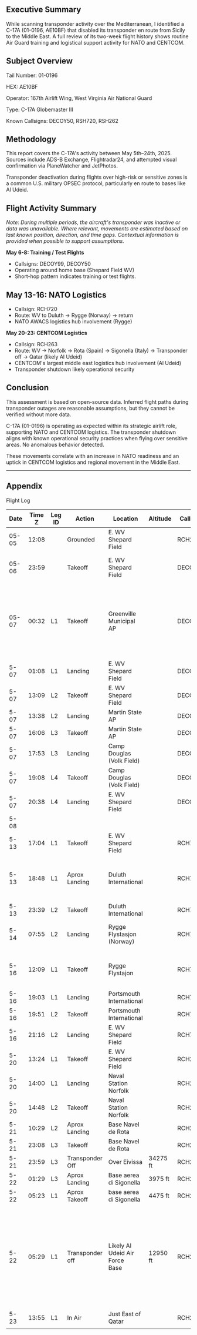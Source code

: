 

## Executive Summary

While scanning transponder activity over the Mediterranean, I identified a C-17A (01-0196, AE10BF) that disabled its transponder en route from Sicily to the Middle East. A full review of its two-week flight history shows routine Air Guard training and logistical support activity for NATO and CENTCOM.

## Subject Overview

Tail Number: 01-0196

HEX: AE10BF

Operator: 167th Airlift Wing, West Virginia Air National Guard

Type: C-17A Globemaster III

Known Callsigns: DECOY50, RSH720, RSH262


## Methodology

This report covers the C-17A's activity between May 5th–24th, 2025. Sources include ADS-B Exchange, Flightradar24, and attempted visual confirmation via PlaneWatcher and JetPhotos.

Transponder deactivation during flights over high-risk or sensitive zones is a common U.S. military OPSEC protocol, particularly en route to bases like Al Udeid.

## Flight Activity Summary

_Note: During multiple periods, the aircraft's transponder was inactive or data was unavailable. Where relevant, movements are estimated based on last known position, direction, and time gaps. Contextual information is provided when possible to support assumptions._

**May 6-8: Training / Test Flights**

- Callsigns: DECOY99, DECOY50
- Operating around home base (Shepard Field WV)
- Short-hop pattern indicates training or test flights.

## May 13-16: NATO Logistics

- Callsign: RCH720
- Route:  WV to Duluth -> Rygge (Norway) -> return
- NATO AWACS logistics hub involvement (Rygge)

**May 20-23: CENTCOM Logistics**

- Callsign: RCH263
- Route: WV -> Norfolk -> Rota (Spain) -> Sigonella (Italy) -> Transponder off -> Qatar (likely Al Udeid)
- CENTCOM's largest middle east logistics hub involvement (Al Udeid)
- Transponder shutdown likely operational security

## Conclusion 

This assessment is based on open-source data. Inferred flight paths during transponder outages are reasonable assumptions, but they cannot be verified without more data.

C-17A (01-0196) is operating as expected within its strategic airlift role, supporting NATO and CENTCOM logistics. The transponder shutdown aligns with known operational security practices when flying over sensitive areas. No anomalous behavior detected. 

These movements correlate with an increase in NATO readiness and an uptick in CENTCOM logistics and regional movement in the Middle East. 


---

## Appendix


Flight Log

| Date  | Time Z | Leg ID | Action          | Location                          | Altitude | Callsign | Notes                                                                                                                                           | Visual Links                               |
| ----- | ------ | ------ | --------------- | --------------------------------- | -------- | -------- | ----------------------------------------------------------------------------------------------------------------------------------------------- | ------------------------------------------ |
| 05-05 | 12:08  |        | Grounded        | E. WV Shepard Field               |          | RCH281   |                                                                                                                                                 |                                            |
| 05-06 | 23:59  |        | Takeoff         | E. WV Shepard Field               |          | DECOY99  | Transponder cuts out at 23:59 over <br>Indiana                                                                                                  |                                            |
| 05-07 | 00:32  | L1     | Takeoff         | Greenville Municipal AP           |          | DECOY99  | Assumed direct flight to Green due<br>to short delay from transponder cut<br>and departure.                                                     |                                            |
| 5-07  | 01:08  | L1     | Landing         | E. WV Shepard Field               |          | DECOY99  |                                                                                                                                                 |                                            |
| 5-07  | 13:09  | L2     | Takeoff         | E. WV Shepard Field               |          | DECOY50  |                                                                                                                                                 |                                            |
| 5-07  | 13:38  | L2     | Landing         | Martin State AP                   |          | DECOY50  |                                                                                                                                                 |                                            |
| 5-07  | 16:06  | L3     | Takeoff         | Martin State AP                   |          | DECOY50  |                                                                                                                                                 |                                            |
| 5-07  | 17:53  | L3     | Landing         | Camp Douglas (Volk Field)         |          | DECOY50  |                                                                                                                                                 |                                            |
| 5-07  | 19:08  | L4     | Takeoff         | Camp Douglas (Volk Field)         |          | DECOY50  |                                                                                                                                                 |                                            |
| 5-07  | 20:38  | L4     | Landing         | E. WV Shepard Field               |          | DECOY50  |                                                                                                                                                 |                                            |
| 5-08  |        |        |                 |                                   |          |          | Transponder Off                                                                                                                                 |                                            |
| 5-13  | 17:04  | L1     | Takeoff         | E. WV Shepard Field               |          | RCH720   |                                                                                                                                                 |                                            |
| 5-13  | 18:48  | L1     | Aprox Landing   | Duluth International              |          | RCH720   | Transponder cuts off but appears like<br>Duluth International approach                                                                          | [[2025-05-13_LikelyLandingDuluthINT.png]]  |
| 5-13  | 23:39  | L2     | Takeoff         | Duluth International              |          | RCH720   |                                                                                                                                                 |                                            |
| 5-14  | 07:55  | L2     | Landing         | Rygge Flystasjon<br>(Norway)<br>  |          | RCH720   | Transponder cuts out over the Artic                                                                                                             |                                            |
| 5-16  | 12:09  | L1     | Takeoff         | Rygge Flystajon                   |          | RCH720   | Strange flight line likely weird <br>transponder noise.                                                                                         | [[2025-05-16_WeirdFlightPattern.png]]      |
| 5-16  | 19:03  | L1     | Landing         | Portsmouth International          |          | RCH720   |                                                                                                                                                 |                                            |
| 5-16  | 19:51  | L2     | Takeoff         | Portsmouth International          |          | RCH720   | Refueled?                                                                                                                                       |                                            |
| 5-16  | 21:16  | L2     | Landing         | E. WV Shepard Field               |          | RCH720   |                                                                                                                                                 |                                            |
| 5-20  | 13:24  | L1     | Takeoff         | E. WV Shepard Field               |          | RCH263   |                                                                                                                                                 |                                            |
| 5-20  | 14:00  | L1     | Landing         | Naval Station Norfolk             |          | RCH263   |                                                                                                                                                 |                                            |
| 5-20  | 14:48  | L2     | Takeoff         | Naval Station Norfolk             |          | RCH263   |                                                                                                                                                 |                                            |
| 5-21  | 10:29  | L2     | Aprox Landing   | Base Navel de Rota                |          | RCH263   |                                                                                                                                                 | [[2025-05-21_LikelyLanded_derota.png]]     |
| 5-21  | 23:08  | L3     | Takeoff         | Base Navel de Rota                |          | RCH263   |                                                                                                                                                 |                                            |
| 5-21  | 23:59  | L3     | Transponder Off | Over Eivissa                      | 34275 ft | RCH263   |                                                                                                                                                 |                                            |
| 5-22  | 01:29  | L3     | Aprox Landing   | Base aerea di Sigonella           | 3975 ft  | RCH263   |                                                                                                                                                 | [[2025-05-22_Aprox_Landing_Sigonella.png]] |
| 5-22  | 05:23  | L1     | Aprox Takeoff   | base aerea di Sigonella           | 4475 ft  | RCH263   |                                                                                                                                                 |                                            |
| 5-22  | 05:29  | L1     | Transponder off | Likely Al Udeid Air Force<br>Base | 12950 ft | RCH262   | Flightradar seems to believe it is headed<br>to Qatar. Flying over hot conflict areas is <br>likely why the transponder has been turned<br>off. |                                            |
| 5-23  | 13:55  | L1     | In Air          | Just East of Qatar                |          | RCH263   |                                                                                                                                                 |                                            |
|       |        |        |                 |                                   |          |          |                                                                                                                                                 |                                            |
